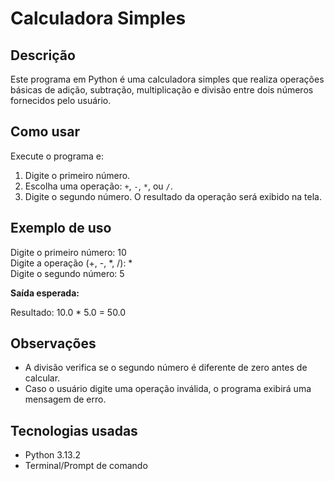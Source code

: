 # Calculadora Simples

## Descrição
Este programa em Python é uma calculadora simples que realiza operações básicas de adição, subtração, multiplicação e divisão entre dois números fornecidos pelo usuário.

## Como usar
Execute o programa e:
1. Digite o primeiro número.
2. Escolha uma operação: `+`, `-`, `*`, ou `/`.
3. Digite o segundo número.
O resultado da operação será exibido na tela.

## Exemplo de uso

Digite o primeiro número: 10  
Digite a operação (+, -, *, /): *  
Digite o segundo número: 5  

**Saída esperada:**

Resultado: 10.0 * 5.0 = 50.0

## Observações
- A divisão verifica se o segundo número é diferente de zero antes de calcular.
- Caso o usuário digite uma operação inválida, o programa exibirá uma mensagem de erro.

## Tecnologias usadas
- Python 3.13.2  
- Terminal/Prompt de comando
